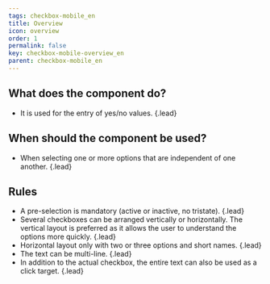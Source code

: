 ```yaml
---
tags: checkbox-mobile_en
title: Overview
icon: overview
order: 1
permalink: false  
key: checkbox-mobile-overview_en
parent: checkbox-mobile_en
---
```


## What does the component do?
*   It is used for the entry of yes/no values. {.lead}

## When should the component be used?
*   When selecting one or more options that are independent of one another. {.lead}

## Rules
*   A pre-selection is mandatory (active or inactive, no tristate). {.lead}
*   Several checkboxes can be arranged vertically or horizontally. The vertical layout is preferred as it allows the user to understand the options more quickly. {.lead}
*   Horizontal layout only with two or three options and short names. {.lead}
*   The text can be multi-line. {.lead}
*   In addition to the actual checkbox, the entire text can also be used as a click target. {.lead}
